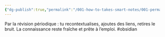 ```yaml
---
{"dg-publish":true,"permalink":"/001-how-to-takes-smart-notes/001-permanentes/b001-comment-entretenir-une-memoire-fiable/","noteIcon":""}
---
```



Par la révision périodique : tu recontextualises, ajoutes des liens, retires le bruit. La connaissance reste fraîche et prête à l’emploi. #obsidian